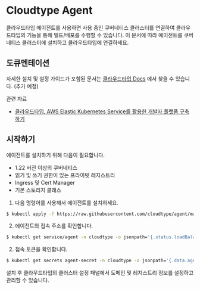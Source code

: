 # Cloudtype Agent

클라우드타입 에이전트를 사용하면 사용 중인 쿠버네티스 클러스터를 연결하여 클라우드타입의 기능을 통해 빌드/배포를 수행할 수 있습니다. 이 문서에 따라 에이전트를 쿠버네티스 클러스터에 설치하고 클라우드타입에 연결하세요.



## 도큐멘테이션

자세한 설치 및 설정 가이드가 포함된 문서는 [클라우드타입 Docs](https://docs.cloudtype.io/) 에서 찾을 수 있습니다. (추가 예정)

관련 자료

- [클라우드타입, AWS Elastic Kubernetes Service를 활용한 개발자 플랫폼 구축하기](https://github.com/cloudtype-examples/webinar-03)



## 시작하기

에이전트를 설치하기 위해 다음이 필요합니다.

- 1.22 버전 이상의 쿠버네티스
- 읽기 및 쓰기 권한이 있는 프라이빗 레지스트리
- Ingress 및 Cert Manager
- 기본 스토리지 클래스



1. 다음 명령어를 사용해서 에이전트를 설치하세요.

```sh
$ kubectl apply -f https://raw.githubusercontent.com/cloudtype/agent/master/k8s/v1.0.0/agent.yaml
```

2. 에이전트의 접속 주소를 확인합니다.

```sh
$ kubectl get service/agent -n cloudtype -o jsonpath='{.status.loadBalancer.ingress[0].ip}'
```

2. 접속 토큰을 확인합니다.

```sh
$ kubectl get secrets agent-secret -n cloudtype -o jsonpath='{.data.agent-token}' | base64 --decode
```

설치 후 클라우드타입의 클러스터 설정 패널에서 도메인 및 레지스트리 정보를 설정하고 관리할 수 있습니다. 

